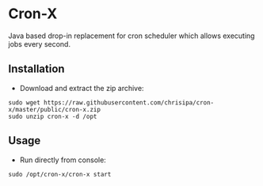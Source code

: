 Cron-X
=======

Java based drop-in replacement for cron scheduler which allows executing jobs every second. 

Installation
-------------
* Download and extract the zip archive:
```
sudo wget https://raw.githubusercontent.com/chrisipa/cron-x/master/public/cron-x.zip
sudo unzip cron-x -d /opt
```

Usage
-------------
* Run directly from console:
```
sudo /opt/cron-x/cron-x start
```
